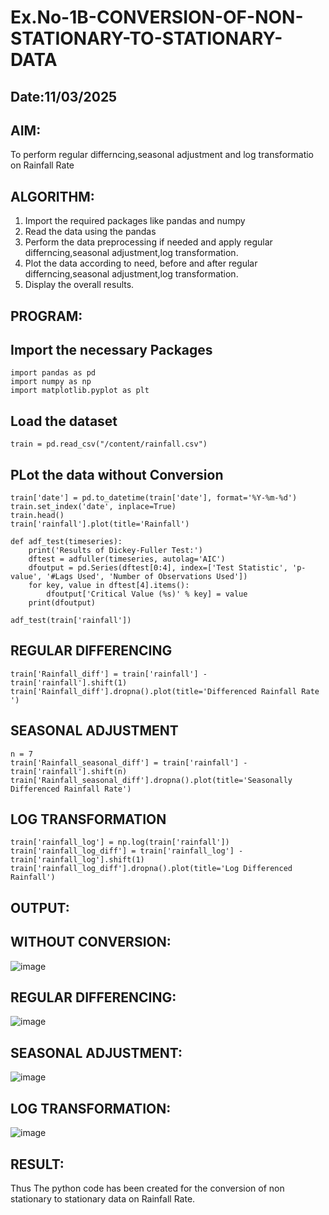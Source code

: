 # Ex.No-1B-CONVERSION-OF-NON-STATIONARY-TO-STATIONARY-DATA

## Date:11/03/2025

## AIM:
To perform regular differncing,seasonal adjustment and log transformatio on Rainfall Rate

## ALGORITHM:

1. Import the required packages like pandas and numpy
2. Read the data using the pandas
3. Perform the data preprocessing if needed and apply regular differncing,seasonal
adjustment,log transformation.
4. Plot the data according to need, before and after regular differncing,seasonal adjustment,log
transformation.
5. Display the overall results.

## PROGRAM:

## Import the necessary Packages
```
import pandas as pd
import numpy as np
import matplotlib.pyplot as plt
```
## Load the dataset
```
train = pd.read_csv("/content/rainfall.csv")
```
## PLot the data without Conversion
```
train['date'] = pd.to_datetime(train['date'], format='%Y-%m-%d')  
train.set_index('date', inplace=True)  
train.head()
train['rainfall'].plot(title='Rainfall') 

def adf_test(timeseries):
    print('Results of Dickey-Fuller Test:')
    dftest = adfuller(timeseries, autolag='AIC')
    dfoutput = pd.Series(dftest[0:4], index=['Test Statistic', 'p-value', '#Lags Used', 'Number of Observations Used'])
    for key, value in dftest[4].items():
        dfoutput['Critical Value (%s)' % key] = value
    print(dfoutput)

adf_test(train['rainfall'])
```

## REGULAR DIFFERENCING
```
train['Rainfall_diff'] = train['rainfall'] - train['rainfall'].shift(1) 
train['Rainfall_diff'].dropna().plot(title='Differenced Rainfall Rate ')
```

## SEASONAL ADJUSTMENT
```
n = 7
train['Rainfall_seasonal_diff'] = train['rainfall'] - train['rainfall'].shift(n) 
train['Rainfall_seasonal_diff'].dropna().plot(title='Seasonally Differenced Rainfall Rate')
```

## LOG TRANSFORMATION
```
train['rainfall_log'] = np.log(train['rainfall'])
train['rainfall_log_diff'] = train['rainfall_log'] - train['rainfall_log'].shift(1)
train['rainfall_log_diff'].dropna().plot(title='Log Differenced Rainfall')
```

## OUTPUT:

## WITHOUT CONVERSION:
![image](https://github.com/user-attachments/assets/9db1674e-ae60-466e-8c76-f9d9aec0966c)

## REGULAR DIFFERENCING:
![image](https://github.com/user-attachments/assets/2d1f53e7-a0f0-49b5-b2d8-62811a4335b6)

## SEASONAL ADJUSTMENT:
![image](https://github.com/user-attachments/assets/05a20b09-b033-48bb-9100-76382d02b587)

## LOG TRANSFORMATION:
![image](https://github.com/user-attachments/assets/d611b06d-2cd7-4d32-9555-93ed8fffb83c)

## RESULT:
Thus The python code has been created for the conversion of non stationary to stationary data on Rainfall Rate.


